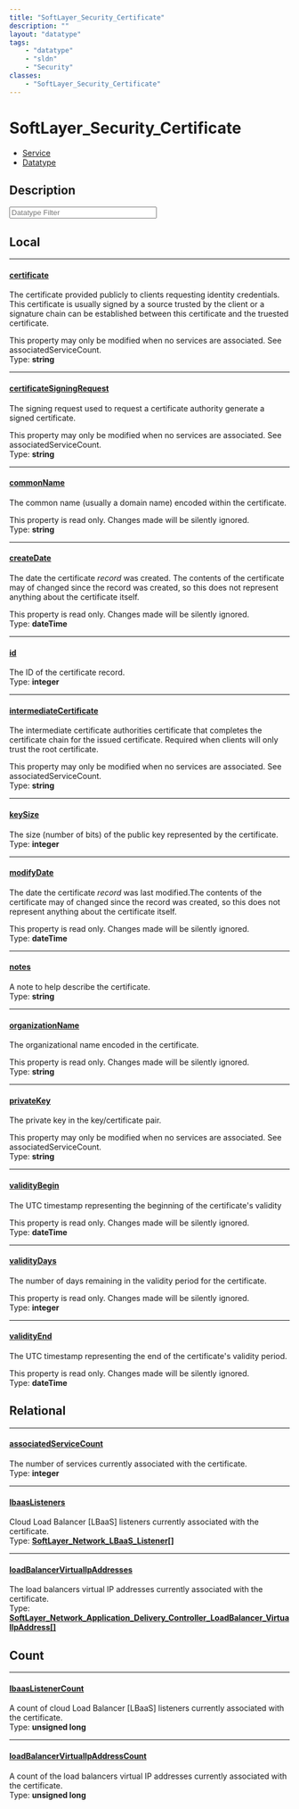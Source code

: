 ```yaml
---
title: "SoftLayer_Security_Certificate"
description: ""
layout: "datatype"
tags:
    - "datatype"
    - "sldn"
    - "Security"
classes:
    - "SoftLayer_Security_Certificate"
---
```


# SoftLayer_Security_Certificate
<div id='service-datatype'>
    <ul id='sldn-reference-tabs'>
    <li id='service'> <a href='/reference/services/SoftLayer_Security_Certificate' >Service</a></li>    <li id='datatype'> <a href='/reference/datatypes/SoftLayer_Security_Certificate' >Datatype</a></li>
    </ul>
</div>

## Description 








<!-- Filer BEGIN -->
<div class="view-filters">
        <div class="clearfix">
            <div class="search-input-box">
                <input placeholder="Datatype Filter" onkeyup="titleSearch(inputId='prop-input', divId='properties', elementClass='prop-row')" 
                    type="text" id="prop-input" value="" size="30" maxlength="128" class="form-text">
            </div>
        </div>
</div>
<!-- Filer END -->

<div id="properties" class="content">
<div id="localProperties" class="prop-content" >

## Local
<div class="prop-row">

-----
[certificate]: #certificate
#### [certificate]
The certificate provided publicly to clients requesting identity credentials. This certificate is usually signed by a source trusted by the client or a signature chain can be established between this certificate and the truested certificate. 

This property may only be modified when no services are associated. See associatedServiceCount.   
<span class="type-label">Type: </span>**string**  



</div>
<div class="prop-row">

-----
[certificateSigningRequest]: #certificatesigningrequest
#### [certificateSigningRequest]
The signing request used to request a certificate authority generate a signed certificate. 

This property may only be modified when no services are associated. See associatedServiceCount.   
<span class="type-label">Type: </span>**string**  



</div>
<div class="prop-row">

-----
[commonName]: #commonname
#### [commonName]
The common name (usually a domain name) encoded within the certificate. 

This property is read only. Changes made will be silently ignored.   
<span class="type-label">Type: </span>**string**  



</div>
<div class="prop-row">

-----
[createDate]: #createdate
#### [createDate]
The date the certificate _record_ was created. The contents of the certificate may of changed since the record was created, so this does not represent anything about the certificate itself. 

This property is read only. Changes made will be silently ignored.   
<span class="type-label">Type: </span>**dateTime**  



</div>
<div class="prop-row">

-----
[id]: #id
#### [id]
The ID of the certificate record.   
<span class="type-label">Type: </span>**integer**  



</div>
<div class="prop-row">

-----
[intermediateCertificate]: #intermediatecertificate
#### [intermediateCertificate]
The intermediate certificate authorities certificate that completes the certificate chain for the issued certificate. Required when clients will only trust the root certificate. 

This property may only be modified when no services are associated. See associatedServiceCount.   
<span class="type-label">Type: </span>**string**  



</div>
<div class="prop-row">

-----
[keySize]: #keysize
#### [keySize]
The size (number of bits) of the public key represented by the certificate.   
<span class="type-label">Type: </span>**integer**  



</div>
<div class="prop-row">

-----
[modifyDate]: #modifydate
#### [modifyDate]
The date the certificate _record_ was last modified.The contents of the certificate may of changed since the record was created, so this does not represent anything about the certificate itself. 

This property is read only. Changes made will be silently ignored.   
<span class="type-label">Type: </span>**dateTime**  



</div>
<div class="prop-row">

-----
[notes]: #notes
#### [notes]
A note to help describe the certificate.   
<span class="type-label">Type: </span>**string**  



</div>
<div class="prop-row">

-----
[organizationName]: #organizationname
#### [organizationName]
The organizational name encoded in the certificate. 

This property is read only. Changes made will be silently ignored.   
<span class="type-label">Type: </span>**string**  



</div>
<div class="prop-row">

-----
[privateKey]: #privatekey
#### [privateKey]
The private key in the key/certificate pair. 

This property may only be modified when no services are associated. See associatedServiceCount.   
<span class="type-label">Type: </span>**string**  



</div>
<div class="prop-row">

-----
[validityBegin]: #validitybegin
#### [validityBegin]
The UTC timestamp representing the beginning of the certificate's validity 

This property is read only. Changes made will be silently ignored.   
<span class="type-label">Type: </span>**dateTime**  



</div>
<div class="prop-row">

-----
[validityDays]: #validitydays
#### [validityDays]
The number of days remaining in the validity period for the certificate. 

This property is read only. Changes made will be silently ignored.   
<span class="type-label">Type: </span>**integer**  



</div>
<div class="prop-row">

-----
[validityEnd]: #validityend
#### [validityEnd]
The UTC timestamp representing the end of the certificate's validity period. 

This property is read only. Changes made will be silently ignored.   
<span class="type-label">Type: </span>**dateTime**  



</div>
</div>
<!-- LOCAL PROPERTY END -->

<div id="relationalProperties"  class="prop-content" >

## Relational
<div class="prop-row">

-----
[associatedServiceCount]: #associatedservicecount
#### [associatedServiceCount]
The number of services currently associated with the certificate.  
<span class="type-label">Type: </span>**integer**  



</div>
<div class="prop-row">

-----
[lbaasListeners]: #lbaaslisteners
#### [lbaasListeners]
Cloud Load Balancer [LBaaS] listeners currently associated with the certificate.  
<span class="type-label">Type: </span>**<a href='/reference/datatypes/SoftLayer_Network_LBaaS_Listener'>SoftLayer_Network_LBaaS_Listener[] </a>**  



</div>
<div class="prop-row">

-----
[loadBalancerVirtualIpAddresses]: #loadbalancervirtualipaddresses
#### [loadBalancerVirtualIpAddresses]
The load balancers virtual IP addresses currently associated with the certificate.  
<span class="type-label">Type: </span>**<a href='/reference/datatypes/SoftLayer_Network_Application_Delivery_Controller_LoadBalancer_VirtualIpAddress'>SoftLayer_Network_Application_Delivery_Controller_LoadBalancer_VirtualIpAddress[] </a>**  



</div>

## Count
<div class="prop-row">

-----
[lbaasListenerCount]: #lbaaslistenercount
#### [lbaasListenerCount]
A count of cloud Load Balancer [LBaaS] listeners currently associated with the certificate.   
<span class="type-label">Type: </span>**unsigned long**  



</div>
<div class="prop-row">

-----
[loadBalancerVirtualIpAddressCount]: #loadbalancervirtualipaddresscount
#### [loadBalancerVirtualIpAddressCount]
A count of the load balancers virtual IP addresses currently associated with the certificate.   
<span class="type-label">Type: </span>**unsigned long**  



</div>
</div>


